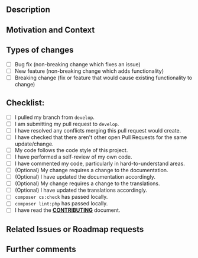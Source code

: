 <!--- Provide a general summary of your changes in the Title above -->

## Description
<!--- Describe your changes in detail -->

## Motivation and Context
<!--- Why is this change required? What problem does it solve? -->
<!--- If it fixes an open issue, please link to the issue here. -->

## Types of changes
<!--- What types of changes does your code introduce? Put an `x` in all the boxes that apply: -->
- [ ] Bug fix (non-breaking change which fixes an issue)
- [ ] New feature (non-breaking change which adds functionality)
- [ ] Breaking change (fix or feature that would cause existing functionality to change)

## Checklist:
<!--- Go over all the following points, and put an `x` in all the boxes that apply. -->
<!--- If you're unsure about any of these, don't hesitate to ask. We're here to help! -->
- [ ] I pulled my branch from `develop`.
- [ ] I am submitting my pull request to `develop`.
- [ ] I have resolved any conflicts merging this pull request would create.
- [ ] I have checked that there aren't other open Pull Requests for the same update/change.
- [ ] My code follows the code style of this project.
- [ ] I have performed a self-review of my own code.
- [ ] I have commented my code, particularly in hard-to-understand areas.
- [ ] \(Optional) My change requires a change to the documentation.
- [ ] \(Optional) I have updated the documentation accordingly.
- [ ] \(Optional) My change requires a change to the translations.
- [ ] \(Optional) I have updated the translations accordingly.
- [ ] `composer cs:check` has passed locally.
- [ ] `composer lint:php` has passed locally.
- [ ] I have read the **[CONTRIBUTING](https://github.com/wesrom/wesrom/blob/main/.github/CONTRIBUTING.md)** document.

## Related Issues or Roadmap requests

## Further comments
<!--- If this is a relatively large or complex change, kick off the discussion by explaining why you chose the solution you did and what alternatives you considered, etc... -->
